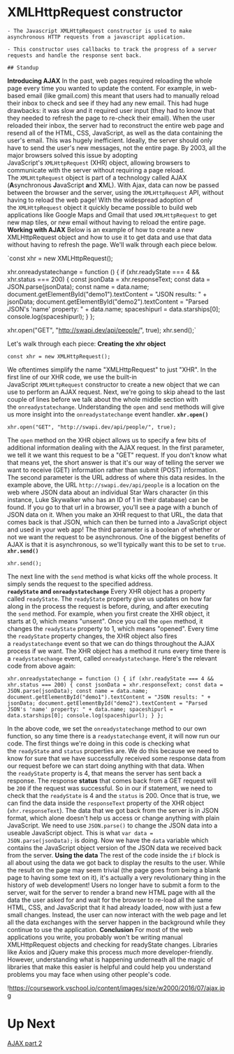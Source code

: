 # XMLHttpRequest constructor

    - The Javascript XMLHttpRequest constructor is used to make asynchronous HTTP requests from a javascript application.
    
    - This constructor uses callbacks to track the progress of a server requests and handle the response sent back.

    ## Standup


****Introducing AJAX****
In the past, web pages required reloading the whole page every time you wanted to update the content. For example, in web-based email (like gmail.com) this meant that users had to manually reload their inbox to check and see if they had any new email. This had huge drawbacks: it was slow and it required user input (they had to know that they needed to refresh the page to re-check their email). When the user reloaded their inbox, the server had to reconstruct the entire web page and resend all of the HTML, CSS, JavaScript, as well as the data containing the user's email. This was hugely inefficient. Ideally, the server should only have to send the user's new messages, not the entire page. By 2003, all the major browsers solved this issue by adopting JavaScript's `XMLHttpRequest` (XHR) object, allowing browsers to communicate with the server without requiring a page reload.
The `XMLHttpRequest` object is part of a technology called AJAX (**A**synchronous **J**avaScript **a**nd **X**ML). With Ajax, data can now be passed between the browser and the server, using the `XMLHttpRequest` API, without having to reload the web page! With the widespread adoption of the `XMLHttpRequest` object it quickly became possible to build web applications like Google Maps and Gmail that used `XMLHttpRequest` to get new map tiles, or new email without having to reload the entire page.
****Working with AJAX****
Below is an example of how to create a new XMLHttpRequest object and how to use it to get data and use that data without having to refresh the page. We'll walk through each piece below.

`const xhr = new XMLHttpRequest();

xhr.onreadystatechange = function () {
    if (xhr.readyState === 4 && xhr.status === 200) {
        const jsonData = xhr.responseText;
        const data = JSON.parse(jsonData);
        const name = data.name;
        document.getElementById("demo1").textContent = "JSON results: " + jsonData;
        document.getElementById("demo2").textContent = "Parsed JSON's 'name' property: " + data.name;
        spaceshipurl = data.starships[0];
        console.log(spaceshipurl);
    }
};

xhr.open("GET", "http://swapi.dev/api/people/", true);
xhr.send();`

Let's walk through each piece:
****Creating the xhr object****

`const xhr = new XMLHttpRequest();`

We oftentimes simplify the name "XMLHttpRequest" to just "XHR". In the first line of our XHR code, we use the built-in JavaScript `XMLHttpRequest` constructor to create a new object that we can use to perform an AJAX request.
Next, we're going to skip ahead to the last couple of lines before we talk about the whole middle section with the `onreadystatechange`. Understanding the `open` and `send` methods will give us more insight into the `onreadystatechange` event handler.
**`xhr.open()`**

`xhr.open("GET", "http://swapi.dev/api/people/", true);`

The `open` method on the XHR object allows us to specify a few bits of additional information dealing with the AJAX request. In the first parameter, we tell it we want this request to be a "GET" request. If you don't know what that means yet, the short answer is that it's our way of telling the server we want to receive (GET) information rather than submit (POST) information.
The second parameter is the URL address of where this data resides. In the example above, the URL `http://swapi.dev/api/people` is a location on the web where JSON data about an individual Star Wars character (in this instance, Luke Skywalker who has an ID of 1 in their database) can be found. If you go to that url in a browser, you'll see a page with a bunch of JSON data on it. When you make an XHR request to that URL, the data that comes back is that JSON, which can then be turned into a JavaScript object and used in your web app!
The third parameter is a boolean of whether or not we want the request to be asynchronous. One of the biggest benefits of AJAX is that it is asynchronous, so we'll typically want this to be set to `true`.
**`xhr.send()`**

`xhr.send();`

The next line with the `send` method is what kicks off the whole process. It simply sends the request to the specified address.
**`readyState` and `onreadystatechange`**
Every XHR object has a property called `readyState`. The `readyState` property give us updates on how far along in the process the request is before, during, and after executing the `send` method. For example, when you first create the XHR object, it starts at 0, which means "unsent". Once you call the `open` method, it changes the `readyState` property to 1, which means "opened". Every time the `readyState` property changes, the XHR object also fires a `readystatechange` event so that we can do things throughout the AJAX process if we want. The XHR object has a method it runs every time there is a `readystatechange` event, called `onreadystatechange`.
Here's the relevant code from above again:

`xhr.onreadystatechange = function () {
    if (xhr.readyState === 4 && xhr.status === 200) {
        const jsonData = xhr.responseText;
        const data = JSON.parse(jsonData);
        const name = data.name;
        document.getElementById("demo1").textContent = "JSON results: " + jsonData;
        document.getElementById("demo2").textContent = "Parsed JSON's 'name' property: " + data.name;
        spaceshipurl = data.starships[0];
        console.log(spaceshipurl);
    }
};`

In the above code, we set the `onreadystatechange` method to our own function, so any time there is a `readystatechange` event, it will now run our code.
The first things we're doing in this code is checking what the `readyState` and `status` properties are. We do this because we need to know for sure that we have successfully received some response data from our request before we can start doing anything with that data. When the `readyState` property is 4, that means the server has sent back a response. The response **status** that comes back from a GET request will be `200` if the request was successful. So in our if statement, we need to check that the `readyState` is 4 and the `status` is 200.
Once that is true, we can find the data inside the `responseText` property of the XHR object (`xhr.responseText`).
The data that we got back from the server is in JSON format, which alone doesn't help us access or change anything with plain JavaScript. We need to use `JSON.parse()` to change the JSON data into a useable JavaScript object. This is what `var data = JSON.parse(jsonData);` is doing. Now we have the `data` variable which contains the JavaScript object version of the JSON data we received back from the server.
****Using the data****
The rest of the code inside the `if` block is all about using the data we got back to display the results to the user. While the result on the page may seem trivial (the page goes from being a blank page to having some text on it), it's actually a very revolutionary thing in the history of web development! Users no longer have to submit a form to the server, wait for the server to render a brand new HTML page with all the data the user asked for and wait for the browser to re-load all the same HTML, CSS, and JavaScript that it had already loaded, now with just a few small changes. Instead, the user can now interact with the web page and let all the data exchanges with the server happen in the background while they continue to use the application.
****Conclusion****
For most of the web applications you write, you probably won't be writing manual XMLHttpRequest objects and checking for readyState changes. Libraries like Axios and jQuery make this process *much* more developer-friendly. However, understanding what is happening underneath all the magic of libraries that make this easier is helpful and could help you understand problems you may face when using other people's code.

!https://coursework.vschool.io/content/images/size/w2000/2016/07/ajax.jpg

# Up Next

[AJAX part 2](https://www.notion.so/AJAX-part-2-7147358df59b4c59850ff48c39b39b6b?pvs=21)